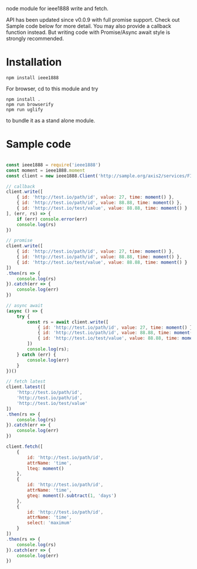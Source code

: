 node module for ieee1888 write and fetch.

API has been updated since v0.0.9 with full promise support. Check out Sample code below for more detail.
You may also provide a callback function instead. But writing code with Promise/Async await style is strongly recommended.

# Installation

```
npm install ieee1888
```

For browser, cd to this module and try

```
npm install .
npm run browserify
npm run uglify
```

to bundle it as a stand alone module.

# Sample code

```javascript

const ieee1888 = require('ieee1888')
const moment = ieee1888.moment
const client = new ieee1888.Client('http://sample.org/axis2/services/FIAPStorage')

// callback
client.write([
    { id: 'http://test.io/path/id', value: 27, time: moment() },
    { id: 'http://test.io/path/id', value: 88.88, time: moment() },
    { id: 'http://test.io/test/value', value: 88.88, time: moment() }
], (err, rs) => {
    if (err) console.error(err)
    console.log(rs)
})

// promise
client.write([
    { id: 'http://test.io/path/id', value: 27, time: moment() },
    { id: 'http://test.io/path/id', value: 88.88, time: moment() },
    { id: 'http://test.io/test/value', value: 88.88, time: moment() }
])
.then(rs => {
    console.log(rs)
}).catch(err => {
    console.log(err)
})

// async await
(async () => {
    try {
        const rs = await client.write([
            { id: 'http://test.io/path/id', value: 27, time: moment() },
            { id: 'http://test.io/path/id', value: 88.88, time: moment() },
            { id: 'http://test.io/test/value', value: 88.88, time: moment() }
        ])
        console.log(rs);
    } catch (err) {
        console.log(err)
    }
})()

// fetch latest
client.latest([
    'http://test.io/path/id',
    'http://test.io/path/id',
    'http://test.io/test/value'
])
.then(rs => {
    console.log(rs)
}).catch(err => {
    console.log(err)
})

client.fetch([
    {
        id: 'http://test.io/path/id',
        attrName: 'time',
        lteq: moment()
    },
    {
        id: 'http://test.io/path/id',
        attrName: 'time',
        gteq: moment().subtract(1, 'days')
    },
    {
        id: 'http://test.io/path/id',
        attrName: 'time',
        select: 'maximum'
    }
])
.then(rs => {
    console.log(rs)
}).catch(err => {
    console.log(err)
})

```
